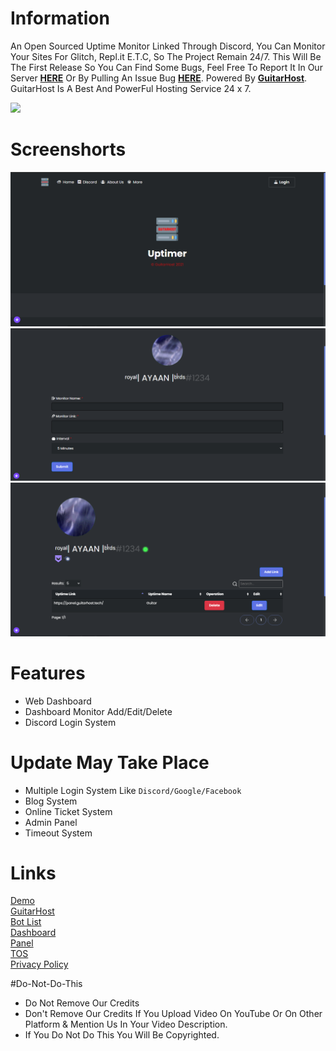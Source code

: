 # Information
An Open Sourced Uptime Monitor Linked Through Discord, You Can Monitor Your Sites For Glitch, Repl.it E.T.C, So The Project Remain 24/7. This Will Be The First Release So You Can Find Some Bugs, Feel Free To Report It In Our Server **[HERE](https://discord.gg/guitarhost)** Or By Pulling An Issue Bug **[HERE](https://github.com/GuitarHost/Uptimer/issues)**. Powered By **[GuitarHost](https://guitarhost.tech)**. GuitarHost Is A Best And PowerFul Hosting Service 24 x 7. 

<a href="https://discord.gg/guitarhost"><img src="https://invidget.switchblade.xyz/guitarhost"/></a>

# Screenshorts
![Home Page](/screenshot/preview1.PNG?raw=true "Home Page")
![Add Monitor](/screenshot/preview2.PNG?raw=true "Add Monitor")
![Profile](/screenshot/preview3.PNG?raw=true "Profile")

# Features
 - Web Dashboard
 - Dashboard Monitor Add/Edit/Delete
 - Discord Login System

# Update May Take Place
 - Multiple Login System Like `Discord/Google/Facebook`
 - Blog System
 - Online Ticket System
 - Admin Panel
 - Timeout System

# Links
[Demo](/)<br>
[GuitarHost](https://guitarhost.tech)<br>
[Bot List](https://list.guitarhost.tech)<br>
[Dashboard](https://control.guitarhost.tech)<br>
[Panel](https://panel.guitarhost.tech)<br>
[TOS](https://guitarhost.tech/tos)<br>
[Privacy Policy](https://guitarhost.tech/privacy-police) 

#Do-Not-Do-This
 - Do Not Remove Our Credits
 - Don't Remove Our Credits If You Upload Video On YouTube Or On Other Platform & Mention Us In Your Video Description.
 - If You Do Not Do This You Will Be Copyrighted.
